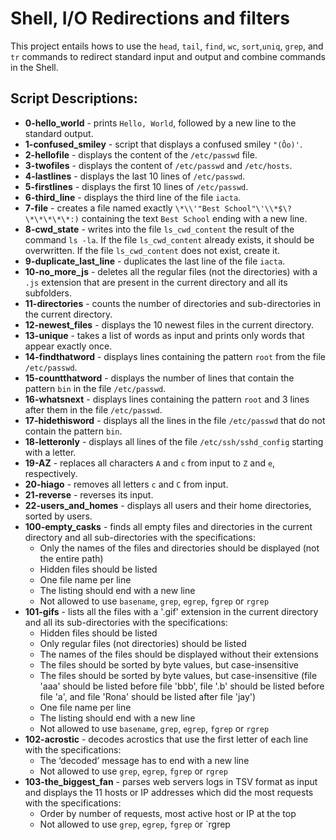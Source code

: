 # Shell, I/O Redirections and filters

This project entails hows to use the `head`, `tail`, `find`, `wc`, `sort`,`uniq`, `grep`, and `tr` commands to redirect standard input and output and combine commands in the Shell.

## Script Descriptions:
* **0-hello_world** - prints `Hello, World`, followed by a new line to the standard output.
* **1-confused_smiley** - script that displays a confused smiley `"(Ôo)'`.
* **2-hellofile** - displays the content of the `/etc/passwd` file.
* **3-twofiles** - displays the content of `/etc/passwd` and `/etc/hosts`.
* **4-lastlines** - displays the last 10 lines of `/etc/passwd`.
* **5-firstlines** - displays the first 10 lines of `/etc/passwd`.
* **6-third_line** - displays the third line of the file `iacta`.
* **7-file** - creates a file named exactly `\*\\'"Best School"\'\\*$\?\*\*\*\*\*:)` containing the text `Best School` ending with a new line.
* **8-cwd_state** - writes into the file `ls_cwd_content` the result of the command `ls -la`. If the file `ls_cwd_content` already exists, it should be overwritten. If the file `ls_cwd_content` does not exist, create it.
* **9-duplicate_last_line** - duplicates the last line of the file `iacta`.
* **10-no_more_js** - deletes all the regular files (not the directories) with a `.js` extension that are present in the current directory and all its subfolders.
* **11-directories** - counts the number of directories and sub-directories in the current directory.
* **12-newest_files** - displays the 10 newest files in the current directory.
* **13-unique** - takes a list of words as input and prints only words that appear exactly once.
* **14-findthatword** - displays lines containing the pattern `root` from the file `/etc/passwd`.
* **15-countthatword** - displays the number of lines that contain the pattern `bin` in the file `/etc/passwd`.
* **16-whatsnext** - displays lines containing the pattern `root` and 3 lines after them in the file `/etc/passwd`.
* **17-hidethisword** - displays all the lines in the file `/etc/passwd` that do not contain the pattern `bin`.
* **18-letteronly** - displays all lines of the file `/etc/ssh/sshd_config` starting with a letter.
* **19-AZ** - replaces all characters `A` and `c` from input to `Z` and `e`, respectively.
* **20-hiago** - removes all letters `c` and `C` from input.
* **21-reverse** - reverses its input.
* **22-users_and_homes** - displays all users and their home directories, sorted by users.
* **100-empty_casks** - finds all empty files and directories in the current directory and all sub-directories with the specifications:
  * Only the names of the files and directories should be displayed (not the entire path)
  * Hidden files should be listed
  * One file name per line
  * The listing should end with a new line
  * Not allowed to use `basename`, `grep`, `egrep`, `fgrep` or `rgrep`
* **101-gifs** - lists all the files with a '.gif' extension in the current directory and all its sub-directories with the specifications:
  * Hidden files should be listed
  * Only regular files (not directories) should be listed
  * The names of the files should be displayed without their extensions
  * The files should be sorted by byte values, but case-insensitive
  * The files should be sorted by byte values, but case-insensitive (file 'aaa' should be listed before file 'bbb', file '.b' should be listed before file 'a', and file 'Rona' should be listed after file 'jay')
  * One file name per line
  * The listing should end with a new line
  * Not allowed to use `basename`, `grep`, `egrep`, `fgrep` or `rgrep`
* **102-acrostic** - decodes acrostics that use the first letter of each line with the specifications:
  * The ‘decoded’ message has to end with a new line
  * Not allowed to use `grep`, `egrep`, `fgrep` or `rgrep`
* **103-the_biggest_fan** - parses web servers logs in TSV format as input and displays the 11 hosts or IP addresses which did the most requests with the specifications:
  * Order by number of requests, most active host or IP at the top
  * Not allowed to use `grep`, `egrep`, `fgrep` or `rgrep
